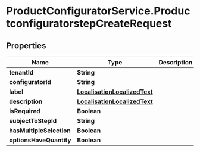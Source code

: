 # ProductConfiguratorService.ProductconfiguratorstepCreateRequest

## Properties

Name | Type | Description | Notes
------------ | ------------- | ------------- | -------------
**tenantId** | **String** |  | [optional] 
**configuratorId** | **String** |  | [optional] 
**label** | [**LocalisationLocalizedText**](LocalisationLocalizedText.md) |  | [optional] 
**description** | [**LocalisationLocalizedText**](LocalisationLocalizedText.md) |  | [optional] 
**isRequired** | **Boolean** |  | [optional] 
**subjectToStepId** | **String** |  | [optional] 
**hasMultipleSelection** | **Boolean** |  | [optional] 
**optionsHaveQuantity** | **Boolean** |  | [optional] 


